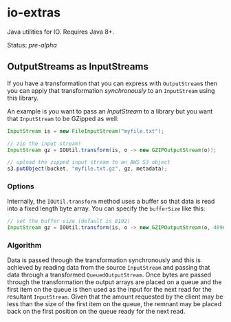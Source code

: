 # io-extras
Java utilities for IO. Requires Java 8+.

Status: *pre-alpha*

## OutputStreams as InputStreams
If you have a transformation that you can express with `OutputStream`s then you can apply that transformation *synchronously* to an `InputStream` using this library.

An example is you want to pass an *InputStream* to a library but you want that `InputStream` to be GZipped as well:

```java
InputStream is = new FileInputStream("myfile.txt");

// zip the input stream!
InputStream gz = IOUtil.transform(is, o -> new GZIPOutputStream(o));

// upload the zipped input stream to an AWS S3 object
s3.putObject(bucket, "myfile.txt.gz", gz, metadata);

```

### Options
Internally, the `IOUtil.transform` method uses a buffer so that data is read into a fixed length byte array. You can specify the `bufferSize` like this:

```java
// set the buffer size (default is 8192)
InputStream gz = IOUtil.transform(is, o -> new GZIPOutputStream(o, 4096));
```

### Algorithm
Data is passed through the transformation synchronously and this is achieved by reading data from the source `InputStream` and passing that data through a transformed `QueuedOutputStream`. Once bytes are passed through the transformation the output arrays are placed on a queue and the first item on the queue is then used as the input for the next read for the resultant `InputStream`. Given that the amount requested by the client may be less than the size of the first item on the queue, the remnant may be placed back on the first position on the queue ready for the next read. 
